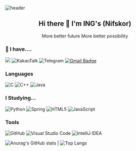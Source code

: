 ![header](https://capsule-render.vercel.app/api?type=wave&color=auto&height=300&section=header&text=capsule%20render&fontSize=90)

##  <div align=center>  Hi there 👋 I'm ING's (Nifskor)
 <div align=center>  More better future More better possibility </div> </div>
 
### 📮 I have....
<a href="http://ingstec.co.kr"> <img src="https://user-images.githubusercontent.com/92977647/151411167-b7a060a3-2830-4e4a-abaa-7b8e7bdc2a64.png" ></a>
![KakaoTalk](https://img.shields.io/badge/kakaotalk-ffcd00.svg?style=for-the-badge&logo=kakaotalk&logoColor=000000)
![Telegram](https://img.shields.io/badge/Telegram-2CA5E0?style=for-the-badge&logo=telegram&logoColor=white)
[![Gmail Badge](https://img.shields.io/badge/Gmail-D14836?style=for-the-badge&logo=gmail&logoColor=white&link=mailto:insuchoiqq@gmail.com)](mailto:insuchoiqq@gmail.com) </div>

### Languages
![C](https://img.shields.io/badge/c-%2300599C.svg?style=for-the-badge&logo=c&logoColor=white)
![C++](https://img.shields.io/badge/c++-%2300599C.svg?style=for-the-badge&logo=c%2B%2B&logoColor=white)
![Java](https://img.shields.io/badge/java-%23ED8B00.svg?style=for-the-badge&logo=java&logoColor=white)

### I Studying...
![Python](https://img.shields.io/badge/python-3670A0?style=for-the-badge&logo=python&logoColor=ffdd54)
![Spring](https://img.shields.io/badge/spring-%236DB33F.svg?style=for-the-badge&logo=spring&logoColor=white)
![HTML5](https://img.shields.io/badge/html5-%23E34F26.svg?style=for-the-badge&logo=html5&logoColor=white)
![JavaScript](https://img.shields.io/badge/javascript-%23323330.svg?style=for-the-badge&logo=javascript&logoColor=%23F7DF1E)

### Tools
![GitHub](https://img.shields.io/badge/github-%23121011.svg?style=for-the-badge&logo=github&logoColor=white)
![Visual Studio Code](https://img.shields.io/badge/Visual%20Studio%20Code-0078d7.svg?style=for-the-badge&logo=visual-studio-code&logoColor=white)
![IntelliJ IDEA](https://img.shields.io/badge/IntelliJIDEA-000000.svg?style=for-the-badge&logo=intellij-idea&logoColor=white)

![Anurag's GitHub stats](https://github-readme-stats.vercel.app/api?username=Nifskor&show_icons=true&title_color=ffab73&text_color=fffecf&icon_color=ffab73&bg_color=433647&layout=compact) | ![Top Langs](https://github-readme-stats.vercel.app/api/top-langs/?username=Nifskor&show_icons=true&title_color=ffab73&text_color=fffecf&icon_color=ffab73&bg_color=433647&layout=compact)

</div>
<!--
**Nifskor/Nifskor** is a ✨ _special_ ✨ repository because its `README.md` (this file) appears on your GitHub profile.

Here are some ideas to get you started:

- 🔭 I’m currently working on ...
- 🌱 I’m currently learning ...
- 👯 I’m looking to collaborate on ...
- 🤔 I’m looking for help with ...
- 💬 Ask me about ...
- 📫 How to reach me: ...
- 😄 Pronouns: ...
- ⚡ Fun fact: ...
-->
